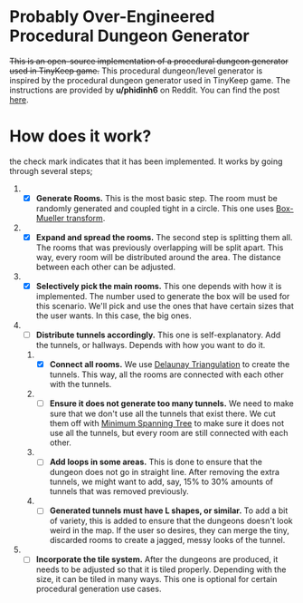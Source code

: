 ﻿# Probably Over-Engineered Procedural Dungeon Generator
~~This is an open-source implementation of a procedural dungeon generator used in TinyKeep game.~~ This procedural dungeon/level generator is inspired by the procedural dungeon generator used in TinyKeep game. The instructions are provided by **u/phidinh6** on Reddit. You can find the post [here](https://www.reddit.com/r/gamedev/comments/1dlwc4/procedural_dungeon_generation_algorithm_explained/).

# How does it work?
the check mark indicates that it has been implemented. It works by going through several steps;
1. - [x] **Generate Rooms.** This is the most basic step. The room must be randomly generated and coupled tight in a circle. This one uses [Box-Mueller transform](https://en.wikipedia.org/wiki/Box%E2%80%93Muller_transform).
2. - [x] **Expand and spread the rooms.** The second step is splitting them all. The rooms that was previously overlapping will be split apart. This way, every room will be distributed around the area. The distance between each other can be adjusted.
3. - [x] **Selectively pick the main rooms.** This one depends with how it is implemented. The number used to generate the box will be used for this scenario. We'll pick and use the ones that have certain sizes that the user wants. In this case, the big ones.
4. - [ ] **Distribute tunnels accordingly.** This one is self-explanatory. Add the tunnels, or hallways. Depends with how you want to do it.
	1. - [x] **Connect all rooms.** We use [Delaunay Triangulation](https://en.wikipedia.org/wiki/Delaunay_triangulation) to create the tunnels. This way, all the rooms are connected with each other with the tunnels.
	2. - [ ] **Ensure it does not generate too many tunnels.** We need to make sure that we don't use all the tunnels that exist there. We cut them off with [Minimum Spanning Tree](https://en.wikipedia.org/wiki/Minimum_spanning_tree) to make sure it does not use all the tunnels, but every room are still connected with each other.
	3. - [ ] **Add loops in some areas.** This is done to ensure that the dungeon does not go in straight line. After removing the extra tunnels, we might want to add, say, 15% to 30% amounts of tunnels that was removed previously.
	4. - [ ] **Generated tunnels must have L shapes, or similar.** To add a bit of variety, this is added to ensure that the dungeons doesn't look weird in the map. If the user so desires, they can merge the tiny, discarded rooms to create a jagged, messy looks of the tunnel.
5. - [ ] **Incorporate the tile system.** After the dungeons are produced, it needs to be adjusted so that it is tiled properly. Depending with the size, it can be tiled in many ways. This one is optional for certain procedural generation use cases.